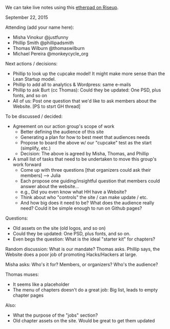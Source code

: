 We can take live notes using this [etherpad on Riseup](https://pad.riseup.net/p/hh-ag-website-sept-22-15).

September 22, 2015

Attending (add your name here):
* Misha Vinokur @justfunny
* Phillip Smith @phillipadsmith
* Thomas Wilburn @thomaswilburn
* Michael Pereira @monkeycycle_org

Next actions / decisions:
* Phillip to look up the cupcake model! It might make more sense than the Lean Startup model. 
* Phillip to add all to analytics & Wordpress:  same e-mails
* Phillip to ask Burt (cc Thomas): Could they be updated: One PSD, plus fonts, and so on
* All of us: Post one question that we'd like to ask members about the Website. [PS to stsrt GH thread]

To be discussed / decided:    
* Agreement on our action group's scope of work
    * Better defining the audience of this site
    * Generating a plan for how to best meet that audiences needs
    * Propose to board the above w/ our "cupcake" test as the start (simplify, etc.)
    * Decision: The above is agreed by Misha, Thomas, and Phillip
* A small list of tasks that need to be undertaken to move this group's work forward
	* Come up with three questions [that organizers could ask their members] --> Julia
	* Each propose one guiding/insightful question that members could answer about the website...
	* e.g., Did you even know what HH have a Website?
	* Think about who "controls" the site / can make update / etc.
	* And how big does it need to be? What does the audience really need? Could it be simple enough to run on Github pages?

Questions:
* Old assets on the site (old logos, and so on)
* Could they be updated: One PSD, plus fonts, and so on.
* Even begs the question: What is the ideal "starter kit" for chapters? 

Random discussion:
What is our mandate? Thomas asks.
Phillip says, the Website does a poor job of promoting Hacks/Hackers at large.

Misha asks: Who's it for? Members, or organizers? Who's the audience?
    
Thomas muses:
* It seems like a placeholder
* The menu of chapters doesn't do a great job: Big list, leads to empty chapter pages

Also:
* What the purpose of the "jobs" section?
* Old chapter assets on the site. Would be great to get them updated










